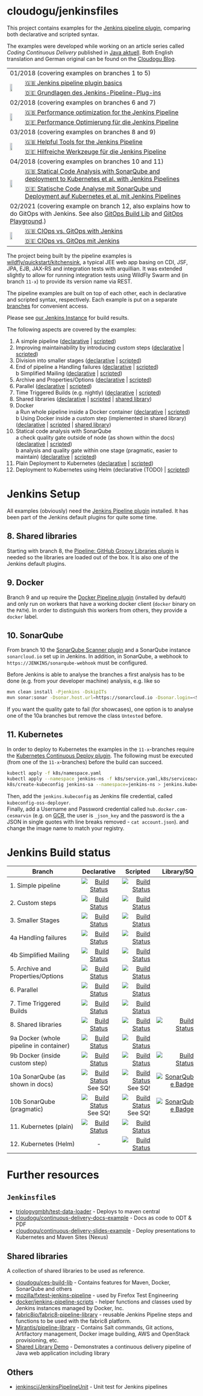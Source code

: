 cloudogu/jenkinsfiles 
========================
This project contains examples for the [Jenkins pipeline plugin](https://jenkins.io/solutions/pipeline/), comparing both declarative and scripted syntax.

The examples were developed while working on an article series called *Coding Continuous Delivery* published in [Java aktuell](http://www.ijug.eu/java-aktuell/das-magazin.html). Both English translation and German original can be found on the [Cloudogu Blog](https://cloudogu.com/en/blog/?mtm_campaign=jenkinsfiles&mtm_kwd=blog&mtm_source=github&mtm_medium=link).

<table  border="0">
  <tr>
    <td colspan="2">01/2018 (covering examples on branches 1 to 5)</td>
  </tr>
  <tr>
    <td rowspan="2"><img src="https://cloudogu.com/assets/blog/2018/Coding_CD_1_150x150-72912009bc1838646971990e84f8c7f36264e9a5426fc0a22670f33630df4143.png" width=50% /></td>
    <td><a href="https://cloudogu.com/en/blog/continuous_delivery_1_basics"> 🇬🇧 Jenkins pipeline plugin basics</a></td>
  </tr>
  <tr>
   <td><a href="https://cloudogu.com/de/blog/continuous_delivery_1_grundlagen"> 🇩🇪 Grundlagen des Jenkins-Pipeline-Plug-ins</a></td>
  </tr>
 
   <tr>
    <td colspan="2">02/2018 (covering examples on branches 6 and 7)</td>
  </tr>
  <tr>
    <td rowspan="2"><img src="https://cloudogu.com/assets/blog/2018/Coding_CD_2_150x150-8fab749f19e2654d763cd0de8d0b00af1ad2ab1cd35e2bff64afd7b6eb76a2d8.png" width=50% /></td>
    <td><a href="https://cloudogu.com/en/blog/continuous_delivery_2"> 🇬🇧 Performance optimization for the Jenkins Pipeline</a></td>
  </tr>
  <tr>
   <td><a href="https://cloudogu.com/de/blog/continuous_delivery_2_de"> 🇩🇪 Performance Optimierung für die Jenkins Pipeline</a></td>
  </tr>
  
   <tr>
    <td colspan="2">03/2018 (covering examples on branches 8 and 9)</td>
  </tr>
  <tr>
    <td rowspan="2"><img src="https://cloudogu.com/assets/blog/2018/Coding_CD_3_150x150-c62d32c11a8e77b9e6a01bfb5e4f969f440be8bc984e8ba7c03426ff469bdd6b.png" width=50% /></td>
    <td><a href="https://cloudogu.com/en/blog/continuous_delivery_part_3"> 🇬🇧 Helpful Tools for the Jenkins Pipeline</a></td>
  </tr>
  <tr>
   <td><a href="https://cloudogu.com/de/blog/continuous_delivery_teil_3"> 🇩🇪 Hilfreiche Werkzeuge für die Jenkins Pipeline</a></td>
  </tr>

   <tr>
    <td colspan="2">04/2018 (covering examples on branches 10 and 11)</td>
  </tr>
  <tr>
    <td rowspan="2"><img src="https://cloudogu.com/assets/blog/2018/Coding_CD_4_150x150-91cbd52bc2d1a8e263a6320078f77708e70ae505efa81f474f5f680cf64fd58b.png" width=50% /></td>
    <td><a href="https://cloudogu.com/en/blog/continuous_delivery_4_en"> 🇬🇧 Statical Code Analysis with SonarQube and deployment to Kubernetes et al. with Jenkins Pipelines</a></td>
  </tr>
  <tr>
   <td><a href="https://cloudogu.com/de/blog/continuous_delivery_4_de"> 🇩🇪 Statische Code Analyse mit SonarQube und Deployment auf Kubernetes et al. mit Jenkins Pipelines</a></td>
  </tr>

   <tr>
    <td colspan="2">02/2021 (covering example on branch 12, also explains how to do GitOps with Jenkins. See also <a href="https://github.com/cloudogu/gitops-build-lib">GitOps Build Lib</a> and <a href="https://github.com/cloudogu/k8s-gitops-playground">GitOps Playground</a>.)</td>
  </tr>
  <tr>
    <td rowspan="2"><img src="https://cloudogu.com/assets/blog/2021/GitOps-CIOps_150x150-6e895792ab83de34260b5bb6a48bfc5539a401354eaa7c86fe1b9d002d73c4cf.png" width=50% /></td>
    <td><a href="https://cloudogu.com/en/blog/ciops-vs-gitops_en"> 🇬🇧 CIOps vs. GitOps with Jenkins</a></td>
  </tr>
  <tr>
   <td><a href="https://cloudogu.com/de/blog/ciops-vs-gitops_de"> 🇩🇪 CIOps vs. GitOps mit Jenkins</a></td>
  </tr>
  
</table>

The project being built by the pipeline examples is [wildfly/quickstart/kitchensink](https://github.com/wildfly/quickstart/tree/cfd2e05d16e4ae788bc12486f5b30d668b921973/kitchensink), a typical JEE web app basing on CDI, JSF, JPA, EJB, JAX-RS and integration tests with arquillian.
It was extended slightly to allow for running integration tests using WildFly Swarm and (in branch `11-x`) to provide its version name via REST. 

The pipeline examples are built on top of each other, each in declarative and scripted syntax, respectively. Each example is put on a separate [branches](https://github.com/cloudogu/jenkinsfiles/branches) for convenient access.

Please see [our Jenkins Instance](https://oss.cloudogu.com/jenkins/blue/organizations/jenkins/cloudogu-github%2Fjenkinsfiles/branches) for build results.

The following aspects are covered by the examples:

1. A simple pipeline ([declarative](https://github.com/cloudogu/jenkinsfiles/blob/1-declarative/Jenkinsfile) | [scripted](https://github.com/cloudogu/jenkinsfiles/blob/1-scripted/Jenkinsfile)) 
2. Improving maintainability by introducing custom steps ([declarative](https://github.com/cloudogu/jenkinsfiles/blob/2-declarative/Jenkinsfile) | [scripted](https://github.com/cloudogu/jenkinsfiles/blob/2-scripted/Jenkinsfile))
3. Division into smaller stages ([declarative](https://github.com/cloudogu/jenkinsfiles/blob/3-declarative/Jenkinsfile) | [scripted](https://github.com/cloudogu/jenkinsfiles/blob/3-scripted/Jenkinsfile))
4. End of pipeline
   a Handling failures ([declarative](https://github.com/cloudogu/jenkinsfiles/blob/4a-declarative/Jenkinsfile) | [scripted](https://github.com/cloudogu/jenkinsfiles/blob/4a-scripted/Jenkinsfile))  
   b Simplified Mailing ([declarative](https://github.com/cloudogu/jenkinsfiles/blob/4b-declarative/Jenkinsfile) | [scripted](https://github.com/cloudogu/jenkinsfiles/blob/4b-scripted/Jenkinsfile))
5. Archive and Properties/Options ([declarative](https://github.com/cloudogu/jenkinsfiles/blob/5-declarative/Jenkinsfile) | [scripted](https://github.com/cloudogu/jenkinsfiles/blob/5-scripted/Jenkinsfile))
6. Parallel ([declarative](https://github.com/cloudogu/jenkinsfiles/blob/6-declarative/Jenkinsfile) | [scripted](https://github.com/cloudogu/jenkinsfiles/blob/6-scripted/Jenkinsfile))
7. Time Triggered Builds (e.g. nightly) ([declarative](https://github.com/cloudogu/jenkinsfiles/blob/7-declarative/Jenkinsfile) | [scripted](https://github.com/cloudogu/jenkinsfiles/blob/7-scripted/Jenkinsfile))
8. Shared libraries ([declarative](https://github.com/cloudogu/jenkinsfiles/blob/8-declarative/Jenkinsfile) | [scripted](https://github.com/cloudogu/jenkinsfiles/blob/8-scripted/Jenkinsfile) | [shared library](https://github.com/cloudogu/jenkinsfiles/tree/8-shared-library))
9. Docker  
   a Run whole pipeline inside a Docker container ([declarative](https://github.com/cloudogu/jenkinsfiles/blob/9a-declarative/Jenkinsfile) | [scripted](https://github.com/cloudogu/jenkinsfiles/blob/9a-scripted/Jenkinsfile))    
   b Using Docker inside a custom step (implemented in shared library) ([declarative](https://github.com/cloudogu/jenkinsfiles/blob/9b-declarative/Jenkinsfile) | [scripted](https://github.com/cloudogu/jenkinsfiles/blob/9b-scripted/Jenkinsfile) | [shared library](https://github.com/cloudogu/jenkinsfiles/tree/9b-shared-library))
10. Statical code analysis with SonarQube  
   a check quality gate outside of node (as shown within the docs)  ([declarative](https://github.com/cloudogu/jenkinsfiles/blob/10a-declarative/Jenkinsfile) | [scripted](https://github.com/cloudogu/jenkinsfiles/blob/10a-scripted/Jenkinsfile))  
   b analysis and quality gate within one stage (pragmatic, easier to maintain) ([declarative](https://github.com/cloudogu/jenkinsfiles/blob/10b-declarative/Jenkinsfile) | [scripted](https://github.com/cloudogu/jenkinsfiles/blob/10b-scripted/Jenkinsfile))
11. Plain Deployment to Kubernetes ([declarative](https://github.com/cloudogu/jenkinsfiles/blob/11-declarative/Jenkinsfile) | [scripted](https://github.com/cloudogu/jenkinsfiles/blob/11-scripted/Jenkinsfile))
12. Deployment to Kubernetes using Helm (declarative (TODO) | [scripted](https://github.com/cloudogu/jenkinsfiles/blob/12-scripted/Jenkinsfile))


# Jenkins Setup

All examples (obviously) need the [Jenkins Pipeline plugin](https://plugins.jenkins.io/workflow-aggregator) installed.
It has been part of the Jenkins default plugins for quite some time.

## 8. Shared libraries

Starting with branch 8, the [Pipeline: GitHub Groovy Libraries plugin](https://plugins.jenkins.io/pipeline-github-lib) is needed so the libraries are loaded out of the box.
It is also one of the Jenkins default plugins.

## 9. Docker

Branch 9 and up require the [Docker Pipeline plugin](https://plugins.jenkins.io/docker-workflow) (installed by default) and only run on workers that have a working docker client (`docker` binary on the `PATH`). 
In order to distinguish this workers from others, they provide a `docker` label.

## 10. SonarQube

From branch 10 the [SonarQube Scanner plugin](https://plugins.jenkins.io/sonar) and a SonarQube instance `sonarcloud.io` set up in Jenkins.
In addition, in SonarQube, a webhook to `https://JENKINS/sonarqube-webhook` must be configured.

Before Jenkins is able to analyse the branches a first analysis has to be done (e.g. from your developer machine) analysis,
e.g. like so

```bash
mvn clean install -Pjenkins -DskipITs
mvn sonar:sonar -Dsonar.host.url=https://sonarcloud.io -Dsonar.login=<SECURITY TOKEN> -Dsonar.organization=<YOUR-ORG-KEY>
```
If you want the quality gate to fail (for showcases), one option is to analyse one of the 10a branches but remove the 
class `Untested` before.

## 11. Kubernetes

In order to deploy to Kubernetes the examples in the `11-x`-branches require the [Kubernetes Continuous Deploy plugin](https://plugins.jenkins.io/kubernetes-cd).
The following must be executed (from one of the `11-x`-branches) before the build can succeed.

```bash
kubectl apply -f k8s/namespace.yaml
kubectl apply --namespace jenkins-ns -f k8s/service.yaml,k8s/serviceaccount.yaml
k8s/create-kubeconfig jenkins-sa --namespace=jenkins-ns > jenkins.kubeconfig
```
Then, add the `jenkins.kubeconfig` as Jenkins file credential, called `kubeconfig-oss-deployer`.  
Finally, add a Username and Password credential called `hub.docker.com-cesmarvin` 
(e.g. on [GCR](https://cloud.google.com/container-registry/docs/advanced-authentication#using_a_json_key_file), the user is `_json_key` and the password is the a JSON in single quotes with line breaks removed - `cat account.json`).
and change the image name to match your registry.

# Jenkins Build status

| Branch        | Declarative | Scripted | Library/SQ |
| ------------- |:-----------:| --------:| ----------:|
| 1. Simple pipeline                      | [![Build Status](https://oss.cloudogu.com/jenkins/buildStatus/icon?job=cloudogu-github/jenkinsfiles/1-declarative)](https://oss.cloudogu.com/jenkins/job/cloudogu-github/job/jenkinsfiles/job/1-declarative/) | [![Build Status](https://oss.cloudogu.com/jenkins/buildStatus/icon?job=cloudogu-github/jenkinsfiles/1-scripted)](https://oss.cloudogu.com/jenkins/job/cloudogu-github/job/jenkinsfiles/job/1-scripted/) |  | 
| 2. Custom steps                         | [![Build Status](https://oss.cloudogu.com/jenkins/buildStatus/icon?job=cloudogu-github/jenkinsfiles/2-declarative)](https://oss.cloudogu.com/jenkins/job/cloudogu-github/job/jenkinsfiles/job/2-declarative/) | [![Build Status](https://oss.cloudogu.com/jenkins/buildStatus/icon?job=cloudogu-github/jenkinsfiles/2-scripted)](https://oss.cloudogu.com/jenkins/job/cloudogu-github/job/jenkinsfiles/job/2-scripted/) |  |
| 3. Smaller Stages                       | [![Build Status](https://oss.cloudogu.com/jenkins/buildStatus/icon?job=cloudogu-github/jenkinsfiles/3-declarative)](https://oss.cloudogu.com/jenkins/job/cloudogu-github/job/jenkinsfiles/job/3-declarative/) | [![Build Status](https://oss.cloudogu.com/jenkins/buildStatus/icon?job=cloudogu-github/jenkinsfiles/3-scripted)](https://oss.cloudogu.com/jenkins/job/cloudogu-github/job/jenkinsfiles/job/3-scripted/) |  |
| 4a Handling failures                    | [![Build Status](https://oss.cloudogu.com/jenkins/buildStatus/icon?job=cloudogu-github/jenkinsfiles/4a-declarative)](https://oss.cloudogu.com/jenkins/job/cloudogu-github/job/jenkinsfiles/job/4a-declarative/) | [![Build Status](https://oss.cloudogu.com/jenkins/buildStatus/icon?job=cloudogu-github/jenkinsfiles/4a-scripted)](https://oss.cloudogu.com/jenkins/job/cloudogu-github/job/jenkinsfiles/job/4a-scripted/) |  |
| 4b Simplified Mailing                   | [![Build Status](https://oss.cloudogu.com/jenkins/buildStatus/icon?job=cloudogu-github/jenkinsfiles/4b-declarative)](https://oss.cloudogu.com/jenkins/job/cloudogu-github/job/jenkinsfiles/job/4b-declarative/) | [![Build Status](https://oss.cloudogu.com/jenkins/buildStatus/icon?job=cloudogu-github/jenkinsfiles/4b-scripted)](https://oss.cloudogu.com/jenkins/job/cloudogu-github/job/jenkinsfiles/job/4b-scripted/) |  |
| 5. Archive and Properties/Options       | [![Build Status](https://oss.cloudogu.com/jenkins/buildStatus/icon?job=cloudogu-github/jenkinsfiles/5-declarative)](https://oss.cloudogu.com/jenkins/job/cloudogu-github/job/jenkinsfiles/job/5-declarative/) | [![Build Status](https://oss.cloudogu.com/jenkins/buildStatus/icon?job=cloudogu-github/jenkinsfiles/5-scripted)](https://oss.cloudogu.com/jenkins/job/cloudogu-github/job/jenkinsfiles/job/5-scripted/) |  |
| 6. Parallel                             | [![Build Status](https://oss.cloudogu.com/jenkins/buildStatus/icon?job=cloudogu-github/jenkinsfiles/6-declarative)](https://oss.cloudogu.com/jenkins/job/cloudogu-github/job/jenkinsfiles/job/6-declarative/) | [![Build Status](https://oss.cloudogu.com/jenkins/buildStatus/icon?job=cloudogu-github/jenkinsfiles/6-scripted)](https://oss.cloudogu.com/jenkins/job/cloudogu-github/job/jenkinsfiles/job/6-scripted/) |  |
| 7. Time Triggered Builds                | [![Build Status](https://oss.cloudogu.com/jenkins/buildStatus/icon?job=cloudogu-github/jenkinsfiles/7-declarative)](https://oss.cloudogu.com/jenkins/job/cloudogu-github/job/jenkinsfiles/job/7-declarative/) | [![Build Status](https://oss.cloudogu.com/jenkins/buildStatus/icon?job=cloudogu-github/jenkinsfiles/7-scripted)](https://oss.cloudogu.com/jenkins/job/cloudogu-github/job/jenkinsfiles/job/7-scripted/) |  |
| 8. Shared libraries                     | [![Build Status](https://oss.cloudogu.com/jenkins/buildStatus/icon?job=cloudogu-github/jenkinsfiles/8-declarative)](https://oss.cloudogu.com/jenkins/job/cloudogu-github/job/jenkinsfiles/job/8-declarative/) | [![Build Status](https://oss.cloudogu.com/jenkins/buildStatus/icon?job=cloudogu-github/jenkinsfiles/8-scripted)](https://oss.cloudogu.com/jenkins/job/cloudogu-github/job/jenkinsfiles/job/8-scripted/) | [![Build Status](https://oss.cloudogu.com/jenkins/buildStatus/icon?job=cloudogu-github/jenkinsfiles/8-shared-library)](https://oss.cloudogu.com/jenkins/job/cloudogu-github/job/jenkinsfiles/job/8-shared-library/) |
| 9a Docker (whole pipeline in container) | [![Build Status](https://oss.cloudogu.com/jenkins/buildStatus/icon?job=cloudogu-github/jenkinsfiles/9a-declarative)](https://oss.cloudogu.com/jenkins/job/cloudogu-github/job/jenkinsfiles/job/9a-declarative/) | [![Build Status](https://oss.cloudogu.com/jenkins/buildStatus/icon?job=cloudogu-github/jenkinsfiles/9a-scripted)](https://oss.cloudogu.com/jenkins/job/cloudogu-github/job/jenkinsfiles/job/9a-scripted/) |  |
| 9b Docker (inside custom step)          | [![Build Status](https://oss.cloudogu.com/jenkins/buildStatus/icon?job=cloudogu-github/jenkinsfiles/9b-declarative)](https://oss.cloudogu.com/jenkins/job/cloudogu-github/job/jenkinsfiles/job/9b-declarative/) | [![Build Status](https://oss.cloudogu.com/jenkins/buildStatus/icon?job=cloudogu-github/jenkinsfiles/9b-scripted)](https://oss.cloudogu.com/jenkins/job/cloudogu-github/job/jenkinsfiles/job/9b-scripted/) | [![Build Status](https://oss.cloudogu.com/jenkins/buildStatus/icon?job=cloudogu-github/jenkinsfiles/9b-shared-library)](https://oss.cloudogu.com/jenkins/job/cloudogu-github/job/jenkinsfiles/job/9b-shared-library) |
| 10a SonarQube (as shown in docs)        | [![Build Status](https://oss.cloudogu.com/jenkins/buildStatus/icon?job=cloudogu-github/jenkinsfiles/10a-declarative)](https://oss.cloudogu.com/jenkins/job/cloudogu-github/job/jenkinsfiles/job/10a-declarative/) <br/> See SQ! | [![Build Status](https://oss.cloudogu.com/jenkins/buildStatus/icon?job=cloudogu-github/jenkinsfiles/10a-scripted)](https://oss.cloudogu.com/jenkins/job/cloudogu-github/job/jenkinsfiles/job/10a-scripted/) <br/> See SQ!| [![SonarQube Badge](https://sonarcloud.io/api/project_badges/measure?project=com.cloudogu.jenkinsfiles%3Awildfly-kitchensink&metric=alert_status)](https://sonarcloud.io/dashboard?id=com.cloudogu.jenkinsfiles%3Awildfly-kitchensink) | |
| 10b SonarQube (pragmatic)               | [![Build Status](https://oss.cloudogu.com/jenkins/buildStatus/icon?job=cloudogu-github/jenkinsfiles/10b-declarative)](https://oss.cloudogu.com/jenkins/job/cloudogu-github/job/jenkinsfiles/job/10b-declarative/) <br/> See SQ!| [![Build Status](https://oss.cloudogu.com/jenkins/buildStatus/icon?job=cloudogu-github/jenkinsfiles/10b-scripted)](https://oss.cloudogu.com/jenkins/job/cloudogu-github/job/jenkinsfiles/job/10b-scripted/) <br/> See SQ!| [![SonarQube Badge](https://sonarcloud.io/api/project_badges/measure?project=com.cloudogu.jenkinsfiles%3Awildfly-kitchensink&metric=alert_status)](https://sonarcloud.io/dashboard?id=com.cloudogu.jenkinsfiles%3Awildfly-kitchensink) | |
| 11. Kubernetes (plain)                  | [![Build Status](https://oss.cloudogu.com/jenkins/buildStatus/icon?job=cloudogu-github/jenkinsfiles/11-declarative)](https://oss.cloudogu.com/jenkins/job/cloudogu-github/job/jenkinsfiles/job/11-declarative/) | [![Build Status](https://oss.cloudogu.com/jenkins/buildStatus/icon?job=cloudogu-github/jenkinsfiles/11-scripted)](https://oss.cloudogu.com/jenkins/job/cloudogu-github/job/jenkinsfiles/job/11-scripted/) |  |
| 12. Kubernetes (Helm)                   | - | [![Build Status](https://oss.cloudogu.com/jenkins/buildStatus/icon?job=cloudogu-github/jenkinsfiles/12-scripted)](https://oss.cloudogu.com/jenkins/job/cloudogu-github/job/jenkinsfiles/job/12-scripted/) |  |

# Further resources

## `Jenkinsfile`s

* [triologygmbh/test-data-loader](https://github.com/triologygmbh/test-data-loader) - Deploys to maven central
* [cloudogu/continuous-delivery-docs-example](https://github.com/cloudogu/continuous-delivery-docs-example) - Docs as code to ODT & PDF
* [cloudogu/continuous-delivery-slides-example](https://github.com/cloudogu/continuous-delivery-slides-example) - Deploy presentations to Kubernetes and Maven Sites (Nexus) 
 
## Shared libraries

A collection of shared libraries to be used as reference.

* [cloudogu/ces-build-lib](https://github.com/cloudogu/ces-build-lib) - Contains features for Maven, Docker, SonarQube and others
* [mozilla/fxtest-jenkins-pipeline](https://github.com/mozilla/fxtest-jenkins-pipeline) - used by Firefox Test Engineering
* [docker/jenkins-pipeline-scripts](https://github.com/docker/jenkins-pipeline-scripts) -  helper functions and classes used by Jenkins instances managed by Docker, Inc.
* [fabric8io/fabric8-pipeline-library](https://github.com/fabric8io/fabric8-pipeline-library) -  reusable Jenkins Pipeline steps and functions to be used with the fabric8 platform.
* [Mirantis/pipeline-library](https://github.com/Mirantis/pipeline-library) - Contains Salt commands, Git actions, Artifactory management, Docker image building, AWS and OpenStack provisioning, etc.
* [Shared Library Demo](https://github.com/jenkinsci/workflow-aggregator-plugin/tree/master/demo) - Demonstrates a continuous delivery pipeline of Java web application including library
 
## Others

* [jenkinsci/JenkinsPipelineUnit](https://github.com/jenkinsci/JenkinsPipelineUnit) - Unit test for Jenkins pipelines
